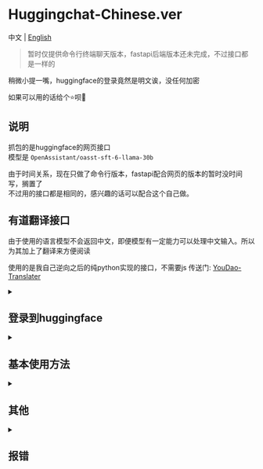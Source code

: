 # Huggingchat-Chinese.ver

中文 | [English](README_en.md)

> 暂时仅提供命令行终端聊天版本，fastapi后端版本还未完成，不过接口都是一样的

[//]: # ()
[//]: # (> 2023.6.4-22:46: 今天为之后的大更新铺垫了很多，重新构建了整个框架，但是调整说明明天再说，这会太晚了)

[//]: # ()
[//]: # (> 2023.6.6-00:30: 依旧，加的东西蛮多的，明个有时间再讲，还遇到了棘手的问题，不过暂时找到了缓解的方法)

稍微小提一嘴，huggingface的登录竟然是明文诶，没任何加密

如果可以用的话给个⭐呗🥺

## 说明

抓包的是huggingface的网页接口  
模型是 `OpenAssistant/oasst-sft-6-llama-30b`

由于时间关系，现在只做了命令行版本，fastapi配合网页的版本的暂时没时间写，搁置了  
不过用的接口都是相同的，感兴趣的话可以配合这个自己做。

## 有道翻译接口

由于使用的语言模型不会返回中文，即便模型有一定能力可以处理中文输入。所以为其加上了翻译来方便阅读

使用的是我自己逆向之后的纯python实现的接口，不需要js
传送门: [YouDao-Translater](https://github.com/ogios/YouDao-Translater)

<details>


<summary>

## 登录到huggingface

</summary>

```python
import requests.sessions
from HuggingChat.Login import Login

email = "你账号的邮箱"
passwd = "密码"
sign = Login(email=email, passwd=passwd, mysql=False)

# 登录并保存cookies
cookies: requests.sessions.RequestsCookieJar = sign.main()

# 从已保存的cookies中加载
cookies: requests.sessions.RequestsCookieJar  = sign.loadCookies()
```


</details>


<details>

<summary>

## 基本使用方法

</summary>

### 创建连接
```shell
python main_cmd.py -u <邮箱> -p
```
| 参数      |                 |
|---------|-----------------|
| -u      | 账号的邮箱(可选)       |
| -p      | 是否输入密码(可选)      |
| --mysql | 是否连接mysql(可选)   |
| -f      | 忽略已保存信息强制登录(可选) |

连接mysql前需要在 `mysqlconf.json` 文件中修改配置并提前创建名为 `open-assistant` 的数据库
或是修改 `database` 你用的别的数据库名
```json
{
  "sqluser": "",
  "sqlpass": "",
  "database": "open-assistant",
  "host": "127.0.0.1",
  "port": 3306
}
```

### 命令行
处于命令行模型时输入 `/`+`命令` 执行命令，除此之外都算作发送对话的文本

| 命令         |                   |
|------------|-------------------|
| exit       | 退出程序              |
| ls         | 查看所有对话            |
| cd <index> | 进入某个对话            |
| web        | 切换对话状态(普通/接入网络搜索) |
| old        | 查看历史记录            |
| new        | 进入新建对话状态          |
| rm <index> | 删除对话              |
| eng        | 输出上一句回复的原文(英文)    |

示例:
```
(None) > /ls
#* Conversations that have been established:
#
#        0. Assistant: "It's February 24th."
#        1. Today is Wednesday, July 12th, 2034
#        2. "What is today's date?"
#        3. "April 2nd."
#

(None) > /cd 0
(647e09ccabd9de3d82d6fba0) > hi
#(user): hi
#(Open-Assistant): ...
(647e09ccabd9de3d82d6fba0) > /web
#WEB_SEARCH is set to `True`
(647e09ccabd9de3d82d6fba0) > hi
#{'type': 'web_search', 'data': {'type': 'update', 'message': 'Injecting summary', 'args': ['"This is a search result page from iStock, a website that offers stock photography, illu
#strations, and videos. It appears to be related to Memorial Day trending searches, but it\'s not clear how or why that relates to German shepherd puppies. There are some links unde
#r the header \\"Explore\\" which offer curated collections such as signature collection and essentials collection; however these do not seem to have any specific relation with germ
#an shepherd puppies either.\\nThe queries mentioned on this page include Fireworks, Pride Data Timelapse Beach, Aerial views of nature etc . This suggest the user searched at wrong
# timeframe, there might have been other pages available at different point of time containing more accurate results."']}, 'conversation_id': '647f33d14f9cfed1cb9c9b01'}
#{'type': 'web_search', 'data': {'type': 'result', 'id': '647f33e74f9cfed1cb9c9b03'}, 'conversation_id': '647f33d14f9cfed1cb9c9b01'}
#(user): hi
#
#(Open-Assistant): 你好!今天我能为您做些什么?你需要我帮你找到某个主题的信息吗?或者你有问题要问我吗?如果有什么需要我帮忙的，请尽管开口。
```

在输入 `/new` 后进入新建对话模式，仅支持 `/web` 开关网络搜索和 `/exit` 退出新建对话模式: 

新建对话示例:
```
(None) > /new
#Input the first message you want to send (use `/exit` to get back): 
#输入创建对话的第一个消息 (使用`/exit`退出新建对话): 
(new) (None) > hi
(user): hi
(Open-Assistant): ...
(647e09ccabd9de3d82d6fba0) > 
```


</details>


<details>

<summary>

## 其他

</summary>


### 关于网络搜索功能
#### 使用情况
我从前三四天发现聊天窗口多了一个开关网络搜索的按钮之后就打算把整个框架重构一下，然后加上网络搜索接口  
但是，今天是6月7号，这才几天，已经被用的经常出现超载了，一开始其实比现在是快蛮多的，虽然还是会等一小段时间。  
但是现在，经常超载，好不容易能用还老卡。

#### 制作过程
我并没有详细对http请求进行过一个详细的学习和了解，只会用一些平常的，这导致了下面极其的耗费时间。

这次的网络搜索接口实在把我整的有些不会了，一开始使用的是 `requests.get(stream=True)` 但经常会报错chunk的问题，我仔细看了一下发现他和对话的消息流还有点不一样。  
对话使用的是 `EventStream`，但这个并不是，而是搜索模块每经历一个步骤返回一次，期间依旧保持连接。因为报错的原因我还在网上搜来搜去，搜到都是些什么http1.0而非http1.1的内容，requests在处理这块的问题有些bug之类的。  
不过最后还是解决了。(大概吧, 至少暂时还没报错) 

### 关于英译中
每次对话返回的内容会被翻译为中文。

对于历史信息来说，没开启mysql的话会实时获取历史记录，但不会翻译。  
而如果开启了mysql，则会每过15秒同步并翻译历史记录到数据库，需要时直接从数据库中提取翻译后的内容。


</details>


<details>

<summary>

## 报错

</summary>

### Ubuntu安装pycurl报错
```shell
apt-get install libcurl4-gnutls-dev, libgnutls28-dev
```
如果可以的话尽量更新一下 `python3-dev` 和 `libpython3-dev` 等  

CentOS等系统报错网上搜一下吧，我没试过www

</details>

